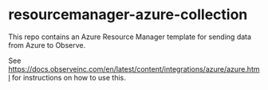 # resourcemanager-azure-collection

This repo contains an Azure Resource Manager template for sending data from Azure to Observe.

See https://docs.observeinc.com/en/latest/content/integrations/azure/azure.html for instructions on how to use this.
